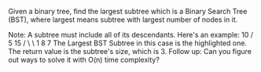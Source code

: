 Given a binary tree, find the largest subtree which is a Binary Search Tree (BST), where largest means subtree with largest number of nodes in it.

Note:
A subtree must include all of its descendants.
Here's an example:
    10
    / \
   5  15
  / \   \ 
 1   8   7
The Largest BST Subtree in this case is the highlighted one. 
The return value is the subtree's size, which is 3.
Follow up:
Can you figure out ways to solve it with O(n) time complexity?